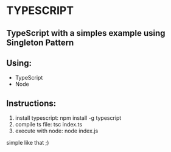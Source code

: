 # TYPESCRIPT
## TypeScript with a simples example using Singleton Pattern

## Using:
- TypeScript
- Node

## Instructions:
1. install typescript: npm install -g typescript
2. compile ts file: tsc index.ts
3. execute with node: node index.js

simple like that ;)
